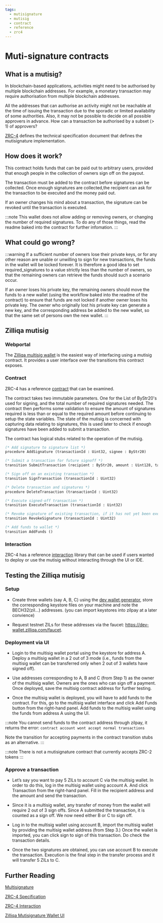 ```yaml
---
tags:
  - mutisignature
  - mutisig
  - contract
  - reference
  - zrc4
---
```


# Muti-signature contracts

## What is a mutisig?

In blockchain-based applications, activities might need to be authorised by multiple blockchain addresses. For example, a monetary transaction may require authorisation from multiple blockchain addresses.

All the addresses that can authorise an activity might not be reachable at the time of issuing the transaction due to the sporadic or limited availability of some authorities. Also, it may not be possible to decide on all possible approvers in advance. How can a transaction be authorised by a subset (> 1) of approvers?

[ZRC-4](https://github.com/Zilliqa/ZRC/blob/master/zrcs/zrc-4.md) defines the technical specification document that defines the mutisignature implementation.

## How does it work?
This contract holds funds that can be paid out to arbitrary users, provided that enough people in the collection of owners sign off on the payout.

The transaction must be added to the contract before signatures can be collected. Once enough signatures are collected,the recipient can ask for the transaction to be executed and the money paid out.

If an owner changes his mind about a transaction, the signature can be revoked until the transaction is executed.

:::note
This wallet does not allow adding or removing owners, or changing the number of required signatures. To do any of those things, read the readme baked into the contract for further infomation.
:::

## What could go wrong?

:::warning 
If a sufficient number of owners lose their private keys, or for any other reason are unable or unwilling to sign for new transactions, the funds in the wallet will be locked forever. It is therefore a good idea to set required_signatures to a value strictly less than the number of owners, so that the remaining owners can retrieve the funds should such a scenario occur.

If an owner loses his private key, the remaining owners should move the funds to a new wallet (using the workflow baked into the readme of the contract) to ensure that funds are not locked if another owner loses his private key. The owner who originally lost his private key can generate a new key, and the corresponding address be added to the new wallet, so that the same set of persons own the new wallet.
:::

## Zilliqa mutisig

### Webportal

The [Zilliqa multisig wallet](https://multisig.zilliqa.com/) is the easiest way of interfacing using a mutisig contract. It provides a user interface over the transitions this contract exposes.

### Contract

ZRC-4 has a reference [contract](https://raw.githubusercontent.com/Zilliqa/ZRC/4e92efd31c5d9a43db8bf5a7d25f7e2916d54c1d/reference/multisig_wallet.scilla) that can be examined.

The contract takes two immutable parameters. One for the List of ByStr20's used for signing, and the total number of required signatures needed. The contract then performs some validation to ensure the amount of signatures required is less than or equal to the required amount before continuing to setup the state variables. The state of the mutisig is concerned with capturing data relating to signatures, this is used later to check if enough signatures have been added to submit a transaction.

The contract has logical stubs related to the operation of the mutisig.

```ocaml
(* Add signature to signature list *)
procedure AddSignature (transactionId : Uint32, signee : ByStr20)
```

```ocaml
(* Submit a transaction for future signoff *)
transition SubmitTransaction (recipient : ByStr20, amount : Uint128, tag : String)

(* Sign off on an existing transaction *)
transition SignTransaction (transactionId : Uint32)

(* Delete transaction and signatures *)
procedure DeleteTransaction (transactionId : Uint32)

(* Execute signed-off transaction *)
transition ExecuteTransaction (transactionId : Uint32)

(* Revoke signature of existing transaction, if it has not yet been executed. *)
transition RevokeSignature (transactionId : Uint32)

(* Add funds to wallet *)
transition AddFunds ()
```

### Interaction

ZRC-4 has a reference [interaction](https://github.com/Zilliqa/ZRC/tree/4e92efd31c5d9a43db8bf5a7d25f7e2916d54c1d/example/zrc4) library that can be used if users wanted to deploy or use the mutisig without interacting through the UI or IDE.

## Testing the Zilliqa mutisig

### Setup

- Create three wallets (say A, B, C) using the [dev wallet generator](https://dev-wallet.zilliqa.com/generate), store the corresponding keystore files on your machine and note the BECH32(zil...) addresses. (you can import keystores into zilpay at a later convience)

- Request testnet ZILs for these addresses via the faucet: https://dev-wallet.zilliqa.com/faucet.

### Deployment via UI


- Login to the multisig wallet portal using the keystore for address A. Deploy a multisig wallet in a 2 out of 3 mode (i.e., funds from the multisig wallet can be transferred only when 2 out of 3 wallets have signed off).

- Use addresses corresponding to A, B and C (from Step 1) as the owner of the multisig wallet. Owners are the ones who can sign off a payment. Once deployed, save the multisig contract address for further testing.

- Once the multisig wallet is deployed, you will have to add funds to the contract. For this, go to the multisig wallet interface and click Add Funds button from the right-hand panel. Add funds to the multisig wallet using the funds from address A using the UI.

:::note
You cannot send funds to the contract address through zilpay, it returns the error: ```contract account wont accept normal transactions```

Note the transition for accepting payments in the contract transition stubs as an alternative.
:::

:::note
There is not a mutisignature contract that currently accepts ZRC-2 tokens
:::

### Approve a transaction

- Let’s say you want to pay 5 ZILs to account C via the multisig wallet. In order to do this, log in the multisig wallet using account A. And click Transaction from the right-hand panel. Fill in the recipient address and the amount and send the transaction.

- Since it is a multisig wallet, any transfer of money from the wallet will require 2 out of 3 sign offs. Since A submitted the transaction, it is counted as a sign off. We now need either B or C to sign off.

- Log in to the multisig wallet using account B, import the multisig wallet by providing the multisig wallet address (from Step 3.) Once the wallet is imported, you can click sign to sign of this transaction. Do check the transaction details.

- Once the two signatures are obtained, you can use account B to execute the transaction. Execution is the final step in the transfer process and it will transfer 5 ZILs to C.

## Further Reading

[Multisignature](https://research.csiro.au/blockchainpatterns/general-patterns/security-patterns/multiple-authorization/)

[ZRC-4 Specification](https://github.com/Zilliqa/ZRC/blob/4e92efd31c5d9a43db8bf5a7d25f7e2916d54c1d/zrcs/zrc-4.md)

[ZRC-4 Interaction](https://github.com/Zilliqa/ZRC/tree/4e92efd31c5d9a43db8bf5a7d25f7e2916d54c1d/example/zrc4)

[Zilliqa Mutisignature Wallet UI](https://multisig.zilliqa.com/)